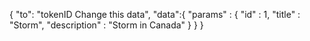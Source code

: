 {
	"to": "tokenID Change this data",
	"data":{
		"params" : {
			"id" : 1,
			"title" : "Storm",
			"description" : "Storm in Canada"
			}
		}
}
